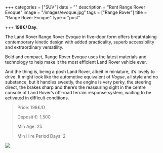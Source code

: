+++
categories = ["SUV"]
date = ""
description = "Rent Range Rover Evoque"
image = "/images/evoque.jpg"
tags = ["Range Rover"]
title = "Range Rover Evoque"
type = "post"

+++
**198€/ Day.**

The Land Rover Range Rover Evoque in five-door form offers breathtaking contemporary kinetic design with added practicality, superb accessibility and extraordinary versatility.

Bold and compact, Range Rover Evoque uses the latest materials and technology to help make it the most efficient Land Rover vehicle ever.

And the thing is, being a posh Land Rover, albeit in miniature, it’s lovely to drive. It might look like the automotive equivalent of _Vogue_, all style and no substance, but it handles sweetly, the engine is very perky, the steering direct, the brakes sharp and there’s the reassuring sight in the centre console of Land Rover’s off-road terrain response system, waiting to be activated in difficult conditions.

> Price: 198€/D
>
> Deposit €: 1,500
>
> Min Age: 25
>
> Min Hire Period Days: 2

[![](/images/boton.png)](https://supercarmarbella.com/contact/ "Book")